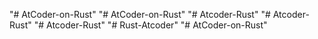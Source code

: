 "# AtCoder-on-Rust" 
"# AtCoder-on-Rust" 
"# Atcoder-Rust" 
"# Atcoder-Rust" 
"# Atcoder-Rust" 
"# Rust-Atcoder" 
"# AtCoder-on-Rust" 
